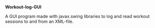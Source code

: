 **Workout-log-GUI**

A GUI program made with javax.swing libraries to log and read workout sessions to and from an XML-file.
